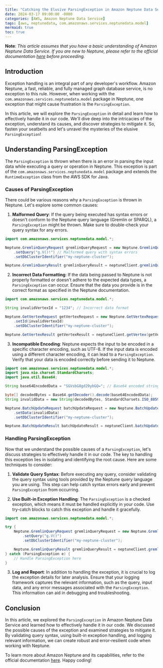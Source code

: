 ```yaml
---
title: "Catching the Elusive ParsingException in Amazon Neptune Data Service: A Deep Dive"
date: 2024-03-17 09:00:00 -0000
categories: [AWS, Amazon Neptune Data Service]
tags: [aws, neptunedata, com.amazonaws.services.neptunedata.model]
mermaid: true
toc: true
---
```



**Note**: _This article assumes that you have a basic understanding of Amazon Neptune Data Service. If you are new to Neptune, please refer to the official documentation [here](https://docs.aws.amazon.com/neptune/latest/userguide/what-is.html) before proceeding._

## Introduction

Exception handling is an integral part of any developer's workflow. Amazon Neptune, a fast, reliable, and fully managed graph database service, is no exception to this rule. However, when working with the `com.amazonaws.services.neptunedata.model` package in Neptune, one exception that might cause frustration is the `ParsingException`.

In this article, we will explore the `ParsingException` in detail and learn how to effectively handle it in our code. We'll dive deep into the intricacies of the exception, understand its causes, and discover strategies to mitigate it. So, fasten your seatbelts and let's unravel the mysteries of the elusive `ParsingException`!

## Understanding ParsingException

The `ParsingException` is thrown when there is an error in parsing the input data while executing a query or operation in Neptune. This exception is part of the `com.amazonaws.services.neptunedata.model` package and extends the `RuntimeException` class from the AWS SDK for Java.

### Causes of ParsingException

There could be various reasons why a `ParsingException` is thrown in Neptune. Let's explore some common causes:

1. **Malformed Query**: If the query being executed has syntax errors or doesn't conform to the Neptune query language (Gremlin or SPARQL), a `ParsingException` might be thrown. Make sure to double-check your query syntax for any errors.

```java
import com.amazonaws.services.neptunedata.model.*;

Neptune.GremlinQueryRequest gremlinQueryRequest = new Neptune.GremlinQueryRequest()
    .setQuery("g.V()!") // Malformed query with syntax errors
    .setDbClusterIdentifier("my-neptune-cluster");

Neptune.GremlinQueryResult gremlinQueryResult = neptuneClient.gremlinQuery(gremlinQueryRequest);
```

2. **Incorrect Data Formatting**: If the data being passed to Neptune is not properly formatted or doesn't adhere to the expected data types, a `ParsingException` can occur. Ensure that the data you provide is in the correct format as specified in the Neptune documentation.

```java
import com.amazonaws.services.neptunedata.model.*;

String invalidVertexId = "1234"; // Incorrect data format

Neptune.GetVertexRequest getVertexRequest = new Neptune.GetVertexRequest()
    .setId(invalidVertexId)
    .setDbClusterIdentifier("my-neptune-cluster");

Neptune.GetVertexResult getVertexResult = neptuneClient.getVertex(getVertexRequest);
```

3. **Incompatible Encoding**: Neptune expects the input to be encoded in a specific character encoding, such as UTF-8. If the input data is encoded using a different character encoding, it can lead to a `ParsingException`. Verify that your data is encoded correctly before sending it to Neptune.

```java
import com.amazonaws.services.neptunedata.model.*;
import java.nio.charset.StandardCharsets;
import java.util.Base64;

String base64EncodedData = "SGVsbG8gd29ybGQ="; // Base64 encoded string

byte[] decodedBytes = Base64.getDecoder().decode(base64EncodedData);
String invalidData = new String(decodedBytes, StandardCharsets.ISO_8859_1); // Incorrect character encoding

Neptune.BatchUpdateRequest batchUpdateRequest = new Neptune.BatchUpdateRequest()
    .setData(invalidData)
    .setDbClusterIdentifier("my-neptune-cluster");

Neptune.BatchUpdateResult batchUpdateResult = neptuneClient.batchUpdate(batchUpdateRequest);
```

### Handling ParsingException

Now that we understand the possible causes of a `ParsingException`, let's discuss strategies to effectively handle it in our code. The key to handling this exception lies in isolating and identifying the root cause. Here are some techniques to consider:

1. **Validate Query Syntax**: Before executing any query, consider validating the query syntax using tools provided by the Neptune query language you are using. This step can help catch syntax errors early and prevent `ParsingException` from occurring.

2. **Use Built-in Exception Handling**: The `ParsingException` is a checked exception, which means it must be handled explicitly in your code. Use try-catch blocks to catch this exception and handle it gracefully.

```java
import com.amazonaws.services.neptunedata.model.*;

try {
    Neptune.GremlinQueryRequest gremlinQueryRequest = new Neptune.GremlinQueryRequest()
        .setQuery("g.V()")
        .setDbClusterIdentifier("my-neptune-cluster");

    Neptune.GremlinQueryResult gremlinQueryResult = neptuneClient.gremlinQuery(gremlinQueryRequest);
} catch (ParsingException e) {
    // Handle ParsingException here
}
```

3. **Log and Report**: In addition to handling the exception, it is crucial to log the exception details for later analysis. Ensure that your logging framework captures the relevant information, such as the query, input data, and any error messages associated with the `ParsingException`. This information can aid in debugging and troubleshooting.

## Conclusion

In this article, we explored the `ParsingException` in Amazon Neptune Data Service and learned how to effectively handle it in our code. We discussed the possible causes of the exception and examined strategies to mitigate it. By validating query syntax, using built-in exception handling, and logging relevant information, we can create robust and error-resilient code when working with Neptune.

To learn more about Amazon Neptune and its capabilities, refer to the official documentation [here](https://docs.aws.amazon.com/neptune/latest/userguide/what-is.html). Happy coding!

